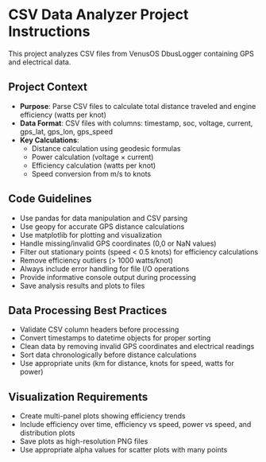 <!-- Use this file to provide workspace-specific custom instructions to Copilot. For more details, visit https://code.visualstudio.com/docs/copilot/copilot-customization#_use-a-githubcopilotinstructionsmd-file -->

# CSV Data Analyzer Project Instructions

This project analyzes CSV files from VenusOS DbusLogger containing GPS and electrical data.

## Project Context
- **Purpose**: Parse CSV files to calculate total distance traveled and engine efficiency (watts per knot)
- **Data Format**: CSV files with columns: timestamp, soc, voltage, current, gps_lat, gps_lon, gps_speed
- **Key Calculations**: 
  - Distance calculation using geodesic formulas
  - Power calculation (voltage × current)
  - Efficiency calculation (watts per knot)
  - Speed conversion from m/s to knots

## Code Guidelines
- Use pandas for data manipulation and CSV parsing
- Use geopy for accurate GPS distance calculations  
- Use matplotlib for plotting and visualization
- Handle missing/invalid GPS coordinates (0,0 or NaN values)
- Filter out stationary points (speed < 0.5 knots) for efficiency calculations
- Remove efficiency outliers (> 1000 watts/knot)
- Always include error handling for file I/O operations
- Provide informative console output during processing
- Save analysis results and plots to files

## Data Processing Best Practices
- Validate CSV column headers before processing
- Convert timestamps to datetime objects for proper sorting
- Clean data by removing invalid GPS coordinates and electrical readings
- Sort data chronologically before distance calculations
- Use appropriate units (km for distance, knots for speed, watts for power)

## Visualization Requirements
- Create multi-panel plots showing efficiency trends
- Include efficiency over time, efficiency vs speed, power vs speed, and distribution plots
- Save plots as high-resolution PNG files
- Use appropriate alpha values for scatter plots with many points
